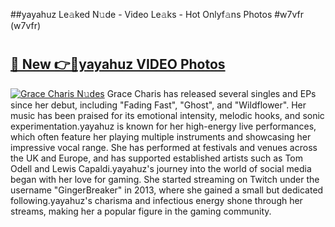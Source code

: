 ##yayahuz Le𝚊ked N𝚞de - Video Le𝚊ks - Hot Onlyf𝚊ns Photos #w7vfr (w7vfr)

# <h2><a href="https://mediaupload.pro?title=yayahuz&ref=9FEB">🔗 New 👉🔴yayahuz VIDEO Photos</a></h2>

[![Grace Charis N𝚞des](https://i.imgur.com/rIISA9y.gif)](https://mediaupload.pro?title=yayahuz&ref=9FEB)
Grace Charis has released several singles and EPs since her debut, including "Fading Fast", "Ghost", and "Wildflower". Her music has been praised for its emotional intensity, melodic hooks, and sonic experimentation.yayahuz is known for her high-energy live performances, which often feature her playing multiple instruments and showcasing her impressive vocal range. She has performed at festivals and venues across the UK and Europe, and has supported established artists such as Tom Odell and Lewis Capaldi.yayahuz's journey into the world of social media began with her love for gaming. She started streaming on Twitch under the username "GingerBreaker" in 2013, where she gained a small but dedicated following.yayahuz's charisma and infectious energy shone through her streams, making her a popular figure in the gaming community.